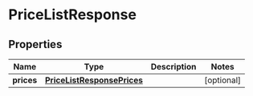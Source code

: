 
# PriceListResponse

## Properties
Name | Type | Description | Notes
------------ | ------------- | ------------- | -------------
**prices** | [**PriceListResponsePrices**](PriceListResponsePrices.md) |  |  [optional]



